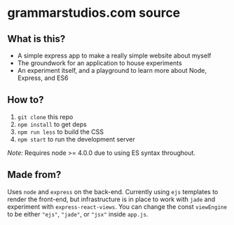 # grammarstudios.com source

## What is this?

* A simple express app to make a really simple website about myself
* The groundwork for an application to house experiments
* An experiment itself, and a playground to learn more about Node, Express, and ES6

## How to?

1. `git clone` this repo
2. `npm install` to get deps
3. `npm run less` to build the CSS
4. `npm start` to run the development server

*Note:* Requires node >= 4.0.0 due to using ES syntax throughout.

## Made from?

Uses `node` and `express` on the back-end. Currently using `ejs` templates to render the front-end, but infrastructure is in place to work with `jade` and experiment with `express-react-views`. You can change the const `viewEngine` to be either `"ejs"`, `"jade"`, or `"jsx"` inside `app.js`.
